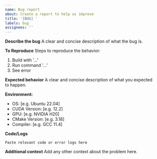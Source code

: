 ```yaml
---
name: Bug report
about: Create a report to help us improve
title: '[BUG] '
labels: bug
assignees: ''
---
```


**Describe the bug**
A clear and concise description of what the bug is.

**To Reproduce**
Steps to reproduce the behavior:
1. Build with '...'
2. Run command '...'
3. See error

**Expected behavior**
A clear and concise description of what you expected to happen.

**Environment:**
 - OS: [e.g. Ubuntu 22.04]
 - CUDA Version: [e.g. 12.2]
 - GPU: [e.g. NVIDIA H20]
 - CMake Version: [e.g. 3.18]
 - Compiler: [e.g. GCC 11.4]

**Code/Logs**
```
Paste relevant code or error logs here
```

**Additional context**
Add any other context about the problem here.
